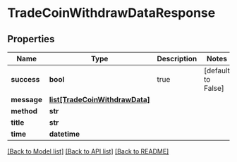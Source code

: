 # TradeCoinWithdrawDataResponse

## Properties
Name | Type | Description | Notes
------------ | ------------- | ------------- | -------------
**success** | **bool** | true | [default to False]
**message** | [**list[TradeCoinWithdrawData]**](TradeCoinWithdrawData.md) |  | 
**method** | **str** |  | 
**title** | **str** |  | 
**time** | **datetime** |  | 

[[Back to Model list]](../README.md#documentation-for-models) [[Back to API list]](../README.md#documentation-for-api-endpoints) [[Back to README]](../README.md)


